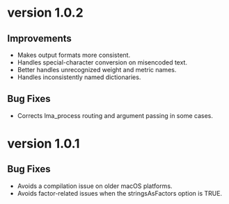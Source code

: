 # version 1.0.2

## Improvements
* Makes output formats more consistent.
* Handles special-character conversion on misencoded text.
* Better handles unrecognized weight and metric names.
* Handles inconsistently named dictionaries.

## Bug Fixes
* Corrects lma_process routing and argument passing in some cases.

# version 1.0.1

## Bug Fixes
* Avoids a compilation issue on older macOS platforms.
* Avoids factor-related issues when the stringsAsFactors option is TRUE.
